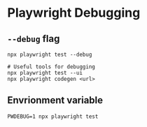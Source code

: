 # Playwright Debugging

## `--debug` flag
```shell
npx playwright test --debug

# Useful tools for debugging
npx playwright test --ui
npx playwright codegen <url>
```

## Envrionment variable
```shell
PWDEBUG=1 npx playwright test
```